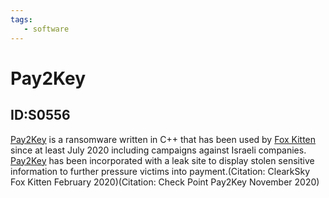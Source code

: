 ```yaml
---
tags:
   - software
---
```

# Pay2Key
## ID:S0556
[Pay2Key](/mitre/software/S0556) is a ransomware written in C++ that has been used by [Fox Kitten](/mitre/groups/G0117) since at least July 2020 including campaigns against Israeli companies. [Pay2Key](/mitre/software/S0556) has been incorporated with a leak site to display stolen sensitive information to further pressure victims into payment.(Citation: ClearkSky Fox Kitten February 2020)(Citation: Check Point Pay2Key November 2020)
